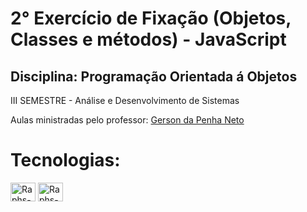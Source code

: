# 2° Exercício de Fixação (Objetos, Classes e métodos) - JavaScript
## Disciplina: Programação Orientada á Objetos
III SEMESTRE - Análise e Desenvolvimento de Sistemas

Aulas ministradas pelo professor: [Gerson da Penha Neto](https://github.com/gerson-pn)

# Tecnologias:
<div>
<img align="center" alt="Raphs-JavaScript" height="30" width="40" src="https://cdn.jsdelivr.net/gh/devicons/devicon@latest/icons/javascript/javascript-original.svg"/>
<img align="center" alt="Raphs-VSCode" height="30" width="40" src="https://cdn.jsdelivr.net/gh/devicons/devicon@latest/icons/vscode/vscode-original.svg" />
</div>
